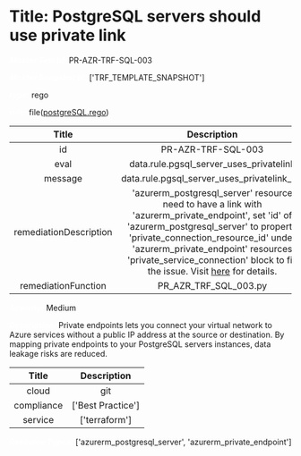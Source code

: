 



# Title: PostgreSQL servers should use private link


***<font color="white">Master Test Id:</font>*** PR-AZR-TRF-SQL-003

***<font color="white">Master Snapshot Id:</font>*** ['TRF_TEMPLATE_SNAPSHOT']

***<font color="white">type:</font>*** rego

***<font color="white">rule:</font>*** file([postgreSQL.rego])  
  
  
  
  

|Title|Description|
| :---: | :---: |
|id|PR-AZR-TRF-SQL-003|
|eval|data.rule.pgsql_server_uses_privatelink|
|message|data.rule.pgsql_server_uses_privatelink_err|
|remediationDescription|'azurerm_postgresql_server' resource need to have a link with 'azurerm_private_endpoint', set 'id' of 'azurerm_postgresql_server' to property 'private_connection_resource_id' under 'azurerm_private_endpoint' resources 'private_service_connection' block to fix the issue. Visit <a href='https://registry.terraform.io/providers/hashicorp/azurerm/latest/docs/resources/private_endpoint#private_connection_resource_id' target='_blank'>here</a> for details.|
|remediationFunction|PR_AZR_TRF_SQL_003.py|


***<font color="white">Severity:</font>*** Medium

***<font color="white">Description:</font>*** Private endpoints lets you connect your virtual network to Azure services without a public IP address at the source or destination. By mapping private endpoints to your PostgreSQL servers instances, data leakage risks are reduced.  
  
  

|Title|Description|
| :---: | :---: |
|cloud|git|
|compliance|['Best Practice']|
|service|['terraform']|


***<font color="white">Resource Types:</font>*** ['azurerm_postgresql_server', 'azurerm_private_endpoint']


[postgreSQL.rego]: https://github.com/prancer-io/prancer-compliance-test/tree/master/azure/terraform/postgreSQL.rego
